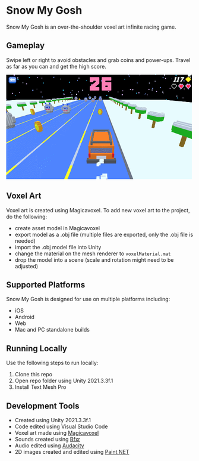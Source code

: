 # Snow My Gosh
Snow My Gosh is an over-the-shoulder voxel art infinite racing game.

## Gameplay
Swipe left or right to avoid obstacles and grab coins and power-ups. Travel as far as you can and get the high score.

![Snow My Gosh gameplay](https://github.com/mklewandowski/snow-my-gosh/blob/main/Assets/Images/snow-my-gosh-gameplay.gif?raw=true)

## Voxel Art

Voxel art is created using Magicavoxel. To add new voxel art to the project, do the following:
- create asset model in Magicavoxel
- export model as a .obj file (multiple files are exported, only the .obj file is needed)
- import the .obj model file into Unity
- change the material on the mesh renderer to `voxelMaterial.mat`
- drop the model into a scene (scale and rotation might need to be adjusted)

## Supported Platforms
Snow My Gosh is designed for use on multiple platforms including:
- iOS
- Android
- Web
- Mac and PC standalone builds

## Running Locally
Use the following steps to run locally:
1. Clone this repo
2. Open repo folder using Unity 2021.3.3f.1
3. Install Text Mesh Pro

## Development Tools
- Created using Unity 2021.3.3f.1
- Code edited using Visual Studio Code
- Voxel art made using [Magicavoxel](https://www.voxelmade.com/magicavoxel/)
- Sounds created using [Bfxr](https://www.bfxr.net/)
- Audio edited using [Audacity](https://www.audacityteam.org/)
- 2D images created and edited using [Paint.NET](https://www.getpaint.net/)